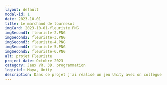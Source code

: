 ```yaml
---
layout: default
modal-id: 1
date: 2023-10-01
title: Le marchand de tournesol
imgCard: 2023-10-01-fleuriste.PNG
imgSecond1: fleuriste-2.PNG
imgSecond2: fleuriste-3.PNG
imgSecond3: fleuriste-4.PNG
imgSecond4: fleuriste-5.PNG
imgSecond5: fleuriste-6.PNG
alt: projet Fleuriste
project-date: Octobre 2023
category: Jeux VR, 3D, programmation
logiciel: Maya, Unity
description: Dans ce projet j'ai réalisé un jeu Unity avec on collègue dans lequel une série de clients rentre dans le magasin pour passer une commande. la commande était un bouquet composer de 5 fleurs aléatoire, le joueur devait ensuite récupérer les bonnes fleurs dans le magasin pour les ajouter à son bouquet et le donner au client. Dans ce projet j'ai réalisé tout le décor extérieur, ainsi que certains objets a l'intérieur comme le comptoir, les étagères, les pots de fleurs et la caisse enregistreuse.
---
```

